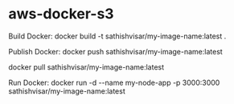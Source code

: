 # aws-docker-s3


Build Docker:
docker build -t sathishvisar/my-image-name:latest .

Publish Docker:
docker push sathishvisar/my-image-name:latest

docker pull sathishvisar/my-image-name:latest

Run Docker:
docker run -d --name my-node-app -p 3000:3000 sathishvisar/my-image-name:latest
